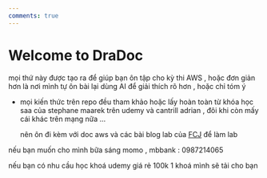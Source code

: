 ```yaml
---
comments: true
---
```


# Welcome to DraDoc

mọi thứ này được tạo ra để giúp bạn ôn tập cho kỳ thi AWS  , hoặc đơn giản hơn là nơi mình tự ôn bài lại dùng AI để giải thích rõ hơn , hoặc chỉ tóm ý 

- mọi kiến thức trên repo đều tham khảo hoặc lấy hoàn toàn từ  khóa học saa của stephane maarek trên udemy và cantrill adrian , đôi khi còn mấy cái khác trên mạng nữa ...
  

  nên ôn đi kèm với doc aws và các bài blog lab của [FCJ](https://cloudjourney.awsstudygroup.com/) để làm lab

nếu bạn muốn cho mình bữa sáng 
momo , mbbank :  0987214065

nếu bạn có nhu cầu học khoá udemy giá rẻ 100k 1 khoá mình sẽ tải cho bạn 
